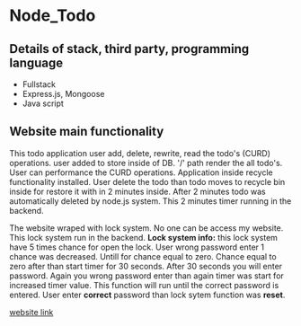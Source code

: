 # Node_Todo
## Details of stack, third party, programming language
- Fullstack
- Express.js, Mongoose
- Java script
## Website main functionality
This todo application user add, delete, rewrite, read the todo's (CURD) operations. user added to store inside of DB. '/' path render the all todo's. User can performance the CURD operations. Application inside recycle functionality installed. User delete the todo than todo moves to recycle bin inside for restore it with in 2 minutes inside. After 2 minutes todo was automatically deleted by node.js system. This 2 minutes timer running in the backend.

The website wraped with lock system. No one can be access my website. This lock system run in the backend. **Lock system info:** this lock system have 5 times chance for open the lock. User wrong password enter 1 chance was decreased. Untill for chance equal to zero. Chance equal to zero after than start timer for 30 seconds. After 30 seconds you will enter password. Again you wrong password enter than again timer was start for increased timer value. This function will run until the correct password is entered. User enter **correct** password than lock sytem function was **reset**.

<a href="https://node-todo-2-076c.onrender.com/" target="_blank">website link</a>
